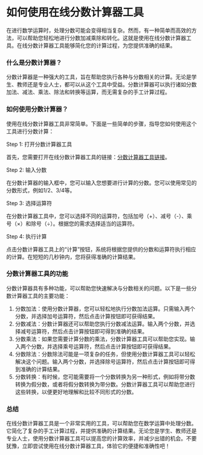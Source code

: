 如何使用在线分数计算器工具
=============

在进行数学运算时，处理分数可能会变得相当复杂。然而，有一种简单而高效的方法，可以帮助您轻松地进行分数加减乘除和转化。这就是使用在线分数计算器工具。在线分数计算器工具能够简化您的计算过程，为您提供准确的结果。

### 什么是分数计算器？

分数计算器是一种强大的工具，旨在帮助您执行各种与分数相关的计算。无论是学生、教师还是专业人士，都可以从这个工具中受益。分数计算器可以执行诸如分数加法、减法、乘法、除法和转换等运算，而无需复杂的手工计算过程。

### 如何使用分数计算器？

使用在线分数计算器工具非常简单。下面是一些简单的步骤，指导您如何使用这个工具进行分数计算：

Step 1: 打开分数计算器工具

首先，您需要打开在线分数计算器工具的链接：[分数计算器工具链接](https://www.onlinecalculatorsfree.com/zh-cn/math/fraction-calculator.html)。

Step 2: 输入分数

在分数计算器的输入框中，您可以输入您想要进行计算的分数。您可以使用常见的分数形式，例如1/2、3/4等。

Step 3: 选择运算符

在分数计算器工具中，您可以选择不同的运算符，包括加号（+）、减号（-）、乘号（×）和除号（÷）。根据您的需求选择适当的运算符。

Step 4: 执行计算

点击分数计算器工具上的“计算”按钮，系统将根据您提供的分数和运算符执行相应的计算。在短短的几秒钟内，您将获得准确的计算结果。

### 分数计算器工具的功能

分数计算器具有多种功能，可以帮助您快速解决与分数相关的问题。以下是一些分数计算器工具的主要功能：

1. 分数加法：使用分数计算器，您可以轻松地执行分数加法运算。只需输入两个分数，并选择加号运算符，然后点击计算按钮即可获得结果。
2. 分数减法：分数计算器还可以帮助您执行分数减法运算。输入两个分数，并选择减号运算符，然后点击计算按钮即可得到准确的结果。
3. 分数乘法：如果您需要计算分数的乘法，分数计算器工具可以帮助您实现。输入两个分数，并选择乘号运算符，然后点击计算按钮即可获得结果。
4. 分数除法：分数除法可能是一项复杂的任务，但使用分数计算器工具可以轻松解决这个问题。输入两个分数，并选择除号运算符，然后点击计算按钮即可得到准确的计算结果。
5. 分数转换：有时候，您可能需要将一个分数转换为另一种形式，例如将带分数转换为假分数，或者将假分数转换为带分数。分数计算器工具可以帮助您进行这些转换，以便更好地理解和比较不同形式的分数。

### 总结

在线分数计算器工具是一个非常实用的工具，可以帮助您在数学运算中处理分数。它简化了复杂的手工计算过程，并提供准确的计算结果。无论您是学生、教师还是专业人士，使用分数计算器工具可以提高您的计算效率，并减少出错的机会。不要犹豫，立即尝试使用在线分数计算器工具，体验它的便捷和准确性吧！